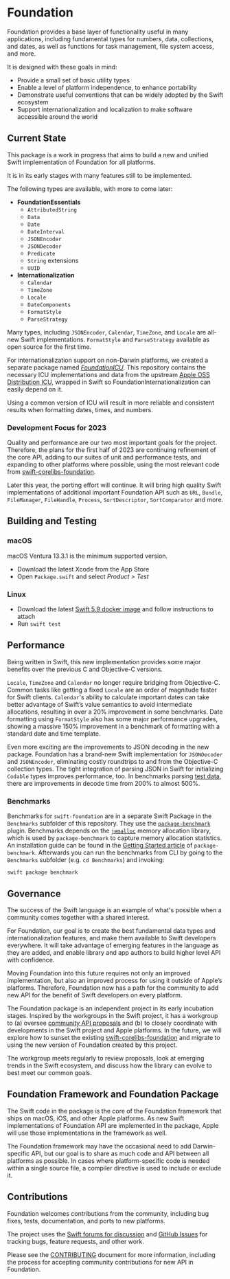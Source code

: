# Foundation

Foundation provides a base layer of functionality useful in many applications, including fundamental types for numbers, data, collections, and dates, as well as functions for task management, file system access, and more.

It is designed with these goals in mind:

* Provide a small set of basic utility types
* Enable a level of platform independence, to enhance portability
* Demonstrate useful conventions that can be widely adopted by the Swift ecosystem
* Support internationalization and localization to make software accessible around the world

## Current State

This package is a work in progress that aims to build a new and unified Swift implementation of Foundation for all platforms.

It is in its early stages with many features still to be implemented.

The following types are available, with more to come later:

* **FoundationEssentials**
    * `AttributedString`
    * `Data`
    * `Date`
    * `DateInterval`
    * `JSONEncoder`
    * `JSONDecoder`
    * `Predicate`
    * `String` extensions
    * `UUID`
* **Internationalization**
    * `Calendar`
    * `TimeZone`
    * `Locale`
    * `DateComponents`
    * `FormatStyle`
    * `ParseStrategy`

Many types, including `JSONEncoder`, `Calendar`, `TimeZone`, and `Locale` are all-new Swift implementations. `FormatStyle` and `ParseStrategy` available as open source for the first time.

For internationalization support on non-Darwin platforms, we created a separate package named *[FoundationICU](https://github.com/apple/swift-foundation-icu)*. This repository contains the necessary ICU implementations and data from the upstream [Apple OSS Distribution ICU](https://github.com/apple-oss-distributions/ICU), wrapped in Swift so FoundationInternationalization can easily depend on it.

Using a common version of ICU will result in more reliable and consistent results when formatting dates, times, and numbers.
### Development Focus for 2023

Quality and performance are our two most important goals for the project. Therefore, the plans for the first half of 2023 are continuing refinement of the core API, adding to our suites of unit and performance tests, and expanding to other platforms where possible, using the most relevant code from [swift-corelibs-foundation](https://github.com/apple/swift-corelibs-foundation).

Later this year, the porting effort will continue. It will bring high quality Swift implementations of additional important Foundation API such as `URL`, `Bundle`, `FileManager`, `FileHandle`, `Process`, `SortDescriptor`, `SortComparator` and more. 

## Building and Testing
### macOS

macOS Ventura 13.3.1 is the minimum supported version.

- Download the latest Xcode from the App Store
- Open `Package.swift` and select *Product > Test*

### Linux
- Download the latest [Swift 5.9 docker image](https://hub.docker.com/r/swiftlang/swift/tags?name=5.9) and follow instructions to attach
- Run `swift test`
## Performance

Being written in Swift, this new implementation provides some major benefits over the previous C and Objective-C versions.

`Locale`, `TimeZone` and `Calendar` no longer require bridging from Objective-C. Common tasks like getting a fixed `Locale` are an order of magnitude faster for Swift clients. `Calendar`'s ability to calculate important dates can take better advantage of Swift’s value semantics to avoid intermediate allocations, resulting in over a 20% improvement in some benchmarks. Date formatting using `FormatStyle` also has some major performance upgrades, showing a massive 150% improvement in a benchmark of formatting with a standard date and time template.

Even more exciting are the improvements to JSON decoding in the new package. Foundation has a brand-new Swift implementation for `JSONDecoder` and `JSONEncoder`, eliminating costly roundtrips to and from the Objective-C collection types. The tight integration of parsing JSON in Swift for initializing `Codable` types improves performance, too. In benchmarks parsing [test data](https://www.boost.org/doc/libs/master/libs/json/doc/html/json/benchmarks.html), there are improvements in decode time from 200% to almost 500%.

### Benchmarks

Benchmarks for `swift-foundation` are in a separate Swift Package in the `Benchmarks` subfolder of this repository. 
They use the [`package-benchmark`](https://github.com/ordo-one/package-benchmark) plugin.
Benchmarks depends on the [`jemalloc`](https://jemalloc.net) memory allocation library, which is used by `package-benchmark` to capture memory allocation statistics.
An installation guide can be found in the [Getting Started article](https://swiftpackageindex.com/ordo-one/package-benchmark/documentation/benchmark/gettingstarted#Installing-Prerequisites-and-Platform-Support) of `package-benchmark`. 
Afterwards you can run the benchmarks from CLI by going to the `Benchmarks` subfolder (e.g. `cd Benchmarks`) and invoking:
```
swift package benchmark
```

## Governance

The success of the Swift language is an example of what's possible when a community comes together with a shared interest.

For Foundation, our goal is to create the best fundamental data types and internationalization features, and make them available to Swift developers everywhere. It will take advantage of emerging features in the language as they are added, and enable library and app authors to build higher level API with confidence.

Moving Foundation into this future requires not only an improved implementation, but also an improved process for using it outside of Apple’s platforms. Therefore, Foundation now has a path for the community to add new API for the benefit of Swift developers on every platform.

The Foundation package is an independent project in its early incubation stages. Inspired by the workgroups in the Swift project, it has a workgroup to (a) oversee [community API proposals](Evolution.md) and (b) to closely coordinate with developments in the Swift project and Apple platforms. In the future, we will explore how to sunset the existing [swift-corelibs-foundation](https://github.com/apple/swift-corelibs-foundation) and migrate to using the new version of Foundation created by this project.

The workgroup meets regularly to review proposals, look at emerging trends in the Swift ecosystem, and discuss how the library can evolve to best meet our common goals.

## Foundation Framework and Foundation Package

The Swift code in the package is the core of the Foundation framework that ships on macOS, iOS, and other Apple platforms. As new Swift implementations of Foundation API are implemented in the package, Apple will use those implementations in the framework as well. 

The Foundation framework may have the occasional need to add Darwin-specific API, but our goal is to share as much code and API between all platforms as possible. In cases where platform-specific code is needed within a single source file, a compiler directive is used to include or exclude it.

## Contributions

Foundation welcomes contributions from the community, including bug fixes, tests, documentation, and ports to new platforms.

The project uses the [Swift forums for discussion](https://forums.swift.org/c/related-projects/foundation/99) and [GitHub Issues](https://github.com/apple/swift-foundation/issues) for tracking bugs, feature requests, and other work.

Please see the [CONTRIBUTING](https://github.com/apple/swift-foundation/blob/main/CONTRIBUTING.md) document for more information, including the process for accepting community contributions for new API in Foundation.

